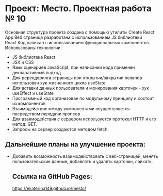 # Проект: Место. Проектная работа № 10

Основная структура проекта создана с помощью утилиты Create React App.Веб страница
разработана с использованием JS библиотеки React.Код написан с использованием
функциональных компонентов. Использованы технологии:

- JS библиотека React
- JSX и CSS
- Язык сценариев JavaScript, при написании кода применен декларативный подход
- Для ререндеринга страницы при открытии/закрытии попапов использован хук жизненного цикла useState
- Для вставки данных пользователя и монирования карточек - хук useEffect и useState
- Программный код организован по модульному принципу и состоит из компонентов
- Взаимодействие между компонентами осуществляется посредством передачи пропсов
- Для взаимодействия с сервером используется протокол HTTP и его метод: GET.
- Запросы на сервер создаются методом fetch.

## Дальнейшие планы на улучшение проекта:

- Добавить возможность взаимодействовать с веб-страницей, менять пользовательские данные, добавлять и удалять карточки, лайкать.
  ## Ссылка на GitHub Pages:
  https://ekaterina149.github.io/mesto/
